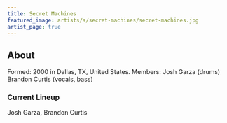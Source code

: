```yaml
---
title: Secret Machines
featured_image: artists/s/secret-machines/secret-machines.jpg
artist_page: true
---
```

## About

Formed: 2000 in Dallas, TX, United States.
Members: 
Josh Garza (drums) 
Brandon Curtis (vocals, bass)


### Current Lineup

Josh Garza, Brandon Curtis

